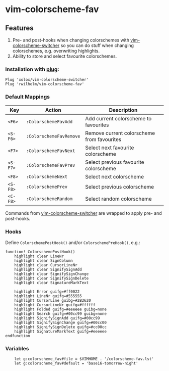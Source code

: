 # vim-colorscheme-fav

## Features

1. Pre- and post-hooks when changing colorschemes with [vim-colorscheme-switcher](https://github.com/xolox/vim-colorscheme-switcher) so you can do stuff when changing colorschemes, e.g. overwriting highlights.
2. Ability to store and select favourite colorschemes.

### Installation with [plug](https://github.com/junegunn/vim-plug):

```
Plug 'xolox/vim-colorscheme-switcher'
Plug 'rwilhelm/vim-colorscheme-fav'
```

### Default Mappings

| Key      | Action                  | Description                                |
| -------- | ----------------------- | ------------------------------------------ |
| `<F6>`   | `:ColorschemeFavAdd`    | Add current colorscheme to favourites      |
| `<S-F6>` | `:ColorschemeFavRemove` | Remove current colorscheme from favourites |
| `<F7>`   | `:ColorschemeFavNext`   | Select next favourite colorscheme          |
| `<S-F7>` | `:ColorschemeFavPrev`   | Select previous favourite colorscheme      |
| `<F8>`   | `:ColorschemeNext`      | Select next colorscheme                    |
| `<S-F8>` | `:ColorschemePrev`      | Select previous colorscheme                |
| `<C-F8>` | `:ColorschemeRandom`    | Select random colorscheme                  |

Commands from [vim-colorscheme-switcher](https://github.com/xolox/vim-colorscheme-switcher) are wrapped to apply pre- and post-hooks.

### Hooks

Define `ColorschemePostHook()` and/or `ColorschemePreHook()`, e.g.:

```viml
function! ColorschemePostHook()
	highlight clear LineNr
	highlight clear SignColumn
	highlight clear CursorLineNr
	highlight clear SignifySignAdd
	highlight clear SignifySignChange
	highlight clear SignifySignDelete
	highlight clear SignatureMarkText

	highlight Error guifg=#ff0022
	highlight LineNr guifg=#555555
	highlight CursorLine guibg=#2B2620
	highlight CursorLineNr guifg=#ffffff
	highlight Folded guifg=#eeeeee guibg=none
	highlight Search guifg=#00cc99 guibg=none
	highlight SignifySignAdd guifg=#00cc99
	highlight SignifySignChange guifg=#00cc00
	highlight SignifySignDelete guifg=#cc00cc
	highlight SignatureMarkText guifg=#eeeeee
endfunction
```

### Variables
```viml
	let g:colorscheme_fav#file = $VIMHOME . '/colorscheme-fav.lst'
	let g:colorscheme_fav#default = 'base16-tomorrow-night'
```
